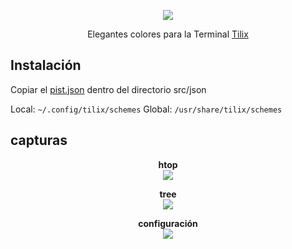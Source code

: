 <p align="center"><img src="https://raw.githubusercontent.com/wootsbot/pist-tilix/master/src/assets/logo.png"/></p>

<p align="center">Elegantes colores para la Terminal <a href="https://gnunn1.github.io/tilix-web">Tilix</a></p>

## Instalación
  Copiar el [pist.json](https://github.com/wootsbot/pist-tilix/blob/master/src/json/pist.json) dentro del directorio src/json

Local: `~/.config/tilix/schemes`
Global: `/usr/share/tilix/schemes`

## capturas

<p align="center"><strong>htop</strong><br><img src="https://raw.githubusercontent.com/wootsbot/pist-tilix/master/src/assets/htop.png"/></p>

<p align="center"><strong>tree</strong><br><img src="https://raw.githubusercontent.com/wootsbot/pist-tilix/master/src/assets/tree.png"/></p>

<p align="center"><strong>configuración</strong><br><img src="https://raw.githubusercontent.com/wootsbot/pist-tilix/master/src/assets/config.png"/></p>
